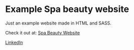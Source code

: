 # Example Spa beauty website

Just an example website made in HTML and SASS.

Check it out at: [Spa Beauty Website](https://guillermo-ramirez-jimenez.github.io/Spa-Beauty-Website/)

[LinkedIn](https://www.linkedin.com/in/guillermo-ram%C3%ADrez-jim%C3%A9nez/)